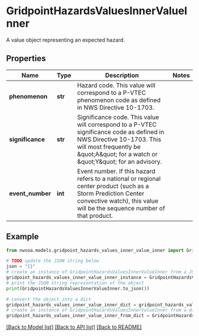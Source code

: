 # GridpointHazardsValuesInnerValueInner

A value object representing an expected hazard.

## Properties

Name | Type | Description | Notes
------------ | ------------- | ------------- | -------------
**phenomenon** | **str** | Hazard code. This value will correspond to a P-VTEC phenomenon code as defined in NWS Directive 10-1703.  | 
**significance** | **str** | Significance code. This value will correspond to a P-VTEC significance code as defined in NWS Directive 10-1703. This will most frequently be \&quot;A\&quot; for a watch or \&quot;Y\&quot; for an advisory.  | 
**event_number** | **int** | Event number. If this hazard refers to a national or regional center product (such as a Storm Prediction Center convective watch), this value will be the sequence number of that product.  | 

## Example

```python
from nwsoa.models.gridpoint_hazards_values_inner_value_inner import GridpointHazardsValuesInnerValueInner

# TODO update the JSON string below
json = "{}"
# create an instance of GridpointHazardsValuesInnerValueInner from a JSON string
gridpoint_hazards_values_inner_value_inner_instance = GridpointHazardsValuesInnerValueInner.from_json(json)
# print the JSON string representation of the object
print(GridpointHazardsValuesInnerValueInner.to_json())

# convert the object into a dict
gridpoint_hazards_values_inner_value_inner_dict = gridpoint_hazards_values_inner_value_inner_instance.to_dict()
# create an instance of GridpointHazardsValuesInnerValueInner from a dict
gridpoint_hazards_values_inner_value_inner_from_dict = GridpointHazardsValuesInnerValueInner.from_dict(gridpoint_hazards_values_inner_value_inner_dict)
```
[[Back to Model list]](../README.md#documentation-for-models) [[Back to API list]](../README.md#documentation-for-api-endpoints) [[Back to README]](../README.md)


